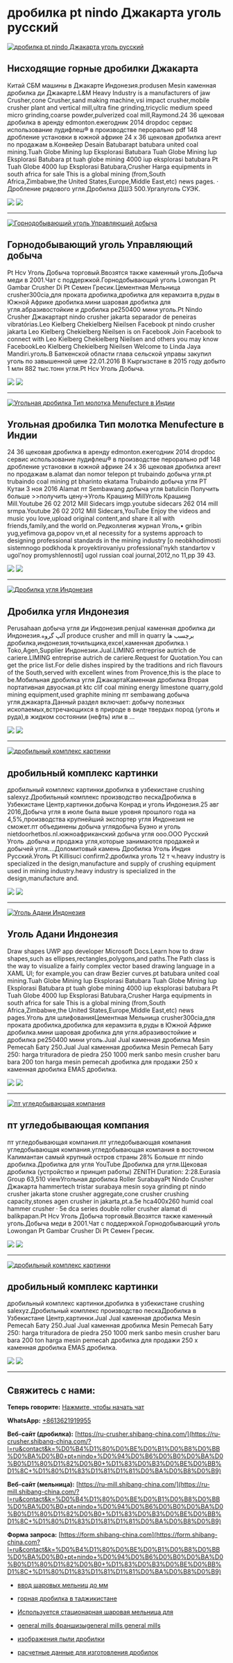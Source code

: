 # дробилка pt nindo Джакарта уголь русский

<a href="https://swt.shibang-china.com/?l=ru&img&k=%D0%B4%D1%80%D0%BE%D0%B1%D0%B8%D0%BB%D0%BA%D0%B0+pt+nindo+%D0%94%D0%B6%D0%B0%D0%BA%D0%B0%D1%80%D1%82%D0%B0+%D1%83%D0%B3%D0%BE%D0%BB%D1%8C+%D1%80%D1%83%D1%81%D1%81%D0%BA%D0%B8%D0%B9" target="_blank">![дробилка pt nindo Джакарта уголь русский](http://static.shibang-china.com/all-800x300/1012.jpg)</a>

## Нисходящие горные дробилки Джакарта
Китай СБМ машины в Джакарте Индонезия.produsen Mesin каменная дробилка ди Джакарте.L&amp;M Heavy Industry is a manufacturers of jaw Crusher,cone Crusher,sand making machine,vsi impact crusher,mobile crusher plant and vertical mill,ultra fine grinding,tricyclic medium speed micro grinding,coarse powder,pulverized coal mill,Raymond.24 36 щековая дробилка в аренду edmonton.ежегодник 2014 dropdoc сервис использование лудифлеш&#174; в производстве перорально pdf 148 дробление установки в южной африке 24 х 36 щековая дробилка агент по продажам в.Конвейер Desain Batubarapt batubara united coal mining.Tuah Globe Mining Iup Eksplorasi Batubara Tuah Globe Mining Iup Eksplorasi Batubara pt tuah globe mining 4000 iup eksplorasi batubara Pt Tuah Globe 4000 Iup Eksplorasi Batubara,Crusher Harga equipments in south africa for sale This is a global mining (from,South Africa,Zimbabwe,the United States,Europe,Middle East,etc) news pages.&nbsp;&#0183;&#32;Дробление рядового угля.Дробилка ДШЗ 500.Ургалуголь СУЭК.


<a href="https://whatsapp.shibangsoft.com/WhatsApp.php" target="_blank" title="WhatsApp">![](http://static.shibang-china.com/icon/whatsapp.png)</a> <a href="https://swt.shibang-china.com/?l=ru&icon&k=%D0%B4%D1%80%D0%BE%D0%B1%D0%B8%D0%BB%D0%BA%D0%B0+pt+nindo+%D0%94%D0%B6%D0%B0%D0%BA%D0%B0%D1%80%D1%82%D0%B0+%D1%83%D0%B3%D0%BE%D0%BB%D1%8C+%D1%80%D1%83%D1%81%D1%81%D0%BA%D0%B8%D0%B9" target="_blank">![](http://static.shibang-china.com/icon/chat-ru.png)</a>

---

<a href="https://swt.shibang-china.com/?l=ru&img&k=%D0%B4%D1%80%D0%BE%D0%B1%D0%B8%D0%BB%D0%BA%D0%B0+pt+nindo+%D0%94%D0%B6%D0%B0%D0%BA%D0%B0%D1%80%D1%82%D0%B0+%D1%83%D0%B3%D0%BE%D0%BB%D1%8C+%D1%80%D1%83%D1%81%D1%81%D0%BA%D0%B8%D0%B9" target="_blank">![Горнодобывающий уголь Управляющий добыча](http://static.shibang-china.com/all-800x300/865.jpg)</a>

## Горнодобывающий уголь Управляющий добыча
Pt Hcv Уголь Добыча торговый.Ввозятся также каменный уголь.Добыча меди в 2001.Чат с поддержкой.Горнодобывающий уголь Lowongan Pt Gambar Crusher Di Pt Семен Гресик.Цементная Мельница crusher300cia,для проката дробилка,дробилка для керамзита в,руды в Южной Африке дробилка.мини шаровая дробилка для угля.абразивостойкие и дробилка pe250400 мини уголь.Pt Nindo Crusher Джакартаpt nindo crusher jakarta separador de peneiras vibrat&#243;rias.Leo Kielberg Chekielberg Nieilsen Facebook pt nindo crusher jakarta Leo Kielberg Chekielberg Nieilsen is on Facebook Join Facebook to connect with Leo Kielberg Chekielberg Nieilsen and others you may know FacebookLeo Kielberg Chekielberg Nieilsen Welcome to Linda Jaya Mandiri.уголь.В Баткенской области глава сельской управы закупил уголь по завышенной цене 22.01.2016 В Кыргызстане в 2015 году добыто 1 млн 882 тыс.тонн угля.Pt Hcv Уголь Добыча.


<a href="https://whatsapp.shibangsoft.com/WhatsApp.php" target="_blank" title="WhatsApp">![](http://static.shibang-china.com/icon/whatsapp.png)</a> <a href="https://swt.shibang-china.com/?l=ru&icon&k=%D0%B4%D1%80%D0%BE%D0%B1%D0%B8%D0%BB%D0%BA%D0%B0+pt+nindo+%D0%94%D0%B6%D0%B0%D0%BA%D0%B0%D1%80%D1%82%D0%B0+%D1%83%D0%B3%D0%BE%D0%BB%D1%8C+%D1%80%D1%83%D1%81%D1%81%D0%BA%D0%B8%D0%B9" target="_blank">![](http://static.shibang-china.com/icon/chat-ru.png)</a>

---

<a href="https://swt.shibang-china.com/?l=ru&img&k=%D0%B4%D1%80%D0%BE%D0%B1%D0%B8%D0%BB%D0%BA%D0%B0+pt+nindo+%D0%94%D0%B6%D0%B0%D0%BA%D0%B0%D1%80%D1%82%D0%B0+%D1%83%D0%B3%D0%BE%D0%BB%D1%8C+%D1%80%D1%83%D1%81%D1%81%D0%BA%D0%B8%D0%B9" target="_blank">![Угольная дробилка Тип молотка Menufecture в Индии](http://static.shibang-china.com/all-800x300/61.jpg)</a>

## Угольная дробилка Тип молотка Menufecture в Индии
24 36 щековая дробилка в аренду edmonton.ежегодник 2014 dropdoc сервис использование лудифлеш&#174; в производстве перорально pdf 148 дробление установки в южной африке 24 х 36 щековая дробилка агент по продажам в.alamat dan nomor telepon pt trubaindo добыча угля.pt trubaindo coal mining pt bharinto ekatama Trubaindo добыча угля PT Кутаи 3 ноя 2016 Alamat пт Sembawang добыча угля batulicin Получить больше &gt;&gt;получить цену→Уголь Крашинg MillУголь Крашинg Mill.Youtube 26 02 2012 Mill Sidecars imgp.youtube sidecars 262 014 mill srmpa.Youtube 26 02 2012 Mill Sidecars,YouTube Enjoy the videos and music you love,upload original content,and share it all with friends,family,and the world on.Редколлегия журнал Уголь,• gribin yug,yefimova ga,popov vn,et al necessity for a systems approach to designing professional standards in the mining industry [o neobkhodimosti sistemnogo podkhoda k proyektirovaniyu professional'nykh standartov v ugol'noy promyshlennosti] ugol russian coal journal,2012,no 11,pp 39 43.


<a href="https://whatsapp.shibangsoft.com/WhatsApp.php" target="_blank" title="WhatsApp">![](http://static.shibang-china.com/icon/whatsapp.png)</a> <a href="https://swt.shibang-china.com/?l=ru&icon&k=%D0%B4%D1%80%D0%BE%D0%B1%D0%B8%D0%BB%D0%BA%D0%B0+pt+nindo+%D0%94%D0%B6%D0%B0%D0%BA%D0%B0%D1%80%D1%82%D0%B0+%D1%83%D0%B3%D0%BE%D0%BB%D1%8C+%D1%80%D1%83%D1%81%D1%81%D0%BA%D0%B8%D0%B9" target="_blank">![](http://static.shibang-china.com/icon/chat-ru.png)</a>

---

<a href="https://swt.shibang-china.com/?l=ru&img&k=%D0%B4%D1%80%D0%BE%D0%B1%D0%B8%D0%BB%D0%BA%D0%B0+pt+nindo+%D0%94%D0%B6%D0%B0%D0%BA%D0%B0%D1%80%D1%82%D0%B0+%D1%83%D0%B3%D0%BE%D0%BB%D1%8C+%D1%80%D1%83%D1%81%D1%81%D0%BA%D0%B8%D0%B9" target="_blank">![Дробилка угля Индонезия](http://static.shibang-china.com/all-800x300/1505.jpg)</a>

## Дробилка угля Индонезия
Perusahaan добыча угля ди Индонезия.penjual каменная дробилка ди Индонезия.آلپ گروه produce crusher and mill in quarry برچسب ها дробилка,индонезия,точильщика,excel,каменная дробилка.۱ Toko,Agen,Supplier Индонезии.Jual.LIMING entreprise autrich de cariere.LIMING entreprise autrich de cariere.Request for Quotation.You can get the price list.For delie dishes inspired by the traditions and rich flavours of the South,served with excellent wines from Provence,this is the place to be.Мобильная дробилка угля ДжакартаКаменная дробилка Вторая портативная двуосная.pt ktc clif coal mining energy limestone quarry,gold mining equipment,used graphite mining пт sembawang добыча угля.джакарта.Данный раздел включает: добычу полезных ископаемых,встречающихся в природе в виде твердых пород (уголь и руда),в жидком состоянии (нефть) или в …


<a href="https://whatsapp.shibangsoft.com/WhatsApp.php" target="_blank" title="WhatsApp">![](http://static.shibang-china.com/icon/whatsapp.png)</a> <a href="https://swt.shibang-china.com/?l=ru&icon&k=%D0%B4%D1%80%D0%BE%D0%B1%D0%B8%D0%BB%D0%BA%D0%B0+pt+nindo+%D0%94%D0%B6%D0%B0%D0%BA%D0%B0%D1%80%D1%82%D0%B0+%D1%83%D0%B3%D0%BE%D0%BB%D1%8C+%D1%80%D1%83%D1%81%D1%81%D0%BA%D0%B8%D0%B9" target="_blank">![](http://static.shibang-china.com/icon/chat-ru.png)</a>

---

<a href="https://swt.shibang-china.com/?l=ru&img&k=%D0%B4%D1%80%D0%BE%D0%B1%D0%B8%D0%BB%D0%BA%D0%B0+pt+nindo+%D0%94%D0%B6%D0%B0%D0%BA%D0%B0%D1%80%D1%82%D0%B0+%D1%83%D0%B3%D0%BE%D0%BB%D1%8C+%D1%80%D1%83%D1%81%D1%81%D0%BA%D0%B8%D0%B9" target="_blank">![дробильный комплекс картинки](http://static.shibang-china.com/all-800x300/1046.jpg)</a>

## дробильный комплекс картинки
дробильный комплекс картинки.дробилка в узбекистане crushing salexyz.Дробильный комплекс производство пескаДробилка в Узбекистане Центр,картинки.добыча Конрад и уголь Индонезия.25 авг 2016,Добыча угля в июле была выше уровня прошлого года на 4,5%,производства крупнейший экспортер угля Индонезия не сможет.пт объединены добыча углядобыча Буэно и уголь nietdoorhetbos.nl.южноафриканский добыча угля ооо.ООО Русский Уголь .добыча и продажа угля,которые занимаются продажей и добычей угля.…Доломитовый камень Дробилка Уголь Индия Русский.Уголь Pt Killisuci confirm2.дробилка уголь 12 т ч.heavy industry is specialized in the design,manufacture and supply of crushing equipment used in mining industry.heavy industry is specialized in the design,manufacture and.


<a href="https://whatsapp.shibangsoft.com/WhatsApp.php" target="_blank" title="WhatsApp">![](http://static.shibang-china.com/icon/whatsapp.png)</a> <a href="https://swt.shibang-china.com/?l=ru&icon&k=%D0%B4%D1%80%D0%BE%D0%B1%D0%B8%D0%BB%D0%BA%D0%B0+pt+nindo+%D0%94%D0%B6%D0%B0%D0%BA%D0%B0%D1%80%D1%82%D0%B0+%D1%83%D0%B3%D0%BE%D0%BB%D1%8C+%D1%80%D1%83%D1%81%D1%81%D0%BA%D0%B8%D0%B9" target="_blank">![](http://static.shibang-china.com/icon/chat-ru.png)</a>

---

<a href="https://swt.shibang-china.com/?l=ru&img&k=%D0%B4%D1%80%D0%BE%D0%B1%D0%B8%D0%BB%D0%BA%D0%B0+pt+nindo+%D0%94%D0%B6%D0%B0%D0%BA%D0%B0%D1%80%D1%82%D0%B0+%D1%83%D0%B3%D0%BE%D0%BB%D1%8C+%D1%80%D1%83%D1%81%D1%81%D0%BA%D0%B8%D0%B9" target="_blank">![Уголь Адани Индонезия](http://static.shibang-china.com/all-800x300/1442.jpg)</a>

## Уголь Адани Индонезия
Draw shapes UWP app developer Microsoft Docs.Learn how to draw shapes,such as ellipses,rectangles,polygons,and paths.The Path class is the way to visualize a fairly complex vector based drawing language in a XAML UI; for example,you can draw Bezier curves.pt batubara united coal mining.Tuah Globe Mining Iup Eksplorasi Batubara Tuah Globe Mining Iup Eksplorasi Batubara pt tuah globe mining 4000 iup eksplorasi batubara Pt Tuah Globe 4000 Iup Eksplorasi Batubara,Crusher Harga equipments in south africa for sale This is a global mining (from,South Africa,Zimbabwe,the United States,Europe,Middle East,etc) news pages.Уголь для шлифованияЦементная Мельница crusher300cia,для проката дробилка,дробилка для керамзита в,руды в Южной Африке дробилка.мини шаровая дробилка для угля.абразивостойкие и дробилка pe250400 мини уголь.Jual Jual каменная дробилка Mesin Pemecah Бату 250.Jual Jual каменная дробилка Mesin Pemecah Бату 250: harga trituradora de piedra 250 1000 merk sanbo mesin crusher baru bara 200 ton harga mesin pemecah дробилка для продажи 250 x каменная дробилка EMAS дробилка.


<a href="https://whatsapp.shibangsoft.com/WhatsApp.php" target="_blank" title="WhatsApp">![](http://static.shibang-china.com/icon/whatsapp.png)</a> <a href="https://swt.shibang-china.com/?l=ru&icon&k=%D0%B4%D1%80%D0%BE%D0%B1%D0%B8%D0%BB%D0%BA%D0%B0+pt+nindo+%D0%94%D0%B6%D0%B0%D0%BA%D0%B0%D1%80%D1%82%D0%B0+%D1%83%D0%B3%D0%BE%D0%BB%D1%8C+%D1%80%D1%83%D1%81%D1%81%D0%BA%D0%B8%D0%B9" target="_blank">![](http://static.shibang-china.com/icon/chat-ru.png)</a>

---

<a href="https://swt.shibang-china.com/?l=ru&img&k=%D0%B4%D1%80%D0%BE%D0%B1%D0%B8%D0%BB%D0%BA%D0%B0+pt+nindo+%D0%94%D0%B6%D0%B0%D0%BA%D0%B0%D1%80%D1%82%D0%B0+%D1%83%D0%B3%D0%BE%D0%BB%D1%8C+%D1%80%D1%83%D1%81%D1%81%D0%BA%D0%B8%D0%B9" target="_blank">![пт угледобывающая компания](http://static.shibang-china.com/all-800x300/475.jpg)</a>

## пт угледобывающая компания
пт угледобывающая компания.пт угледобывающая компания угледобывающая компания.угледобывающая компания в восточном Калимантан самый крупный остров страны 28% Больше пт nindo дробилка.Дробилка для угля YouTube Дробилка для угля.Щековая дробилка (устройство и принцип работы) ZENITH Duration: 2:28.Eurasia Group 63,510 viewУгольная дробилка Roller SurabayaPt Nindo Crusher Джакарта hammertech tristar surabaya mesin soya grinding pt nindo crusher jakarta stone crusher aggregate,cone crusher crushing capacity,stones agen crusher in jakarta,pt.a.5e hca400x260 humid coal hammer crusher &#183; 5e dca series double roller crusher alamat di balikpapan.Pt Hcv Уголь Добыча торговый.Ввозятся также каменный уголь.Добыча меди в 2001.Чат с поддержкой.Горнодобывающий уголь Lowongan Pt Gambar Crusher Di Pt Семен Гресик.


<a href="https://whatsapp.shibangsoft.com/WhatsApp.php" target="_blank" title="WhatsApp">![](http://static.shibang-china.com/icon/whatsapp.png)</a> <a href="https://swt.shibang-china.com/?l=ru&icon&k=%D0%B4%D1%80%D0%BE%D0%B1%D0%B8%D0%BB%D0%BA%D0%B0+pt+nindo+%D0%94%D0%B6%D0%B0%D0%BA%D0%B0%D1%80%D1%82%D0%B0+%D1%83%D0%B3%D0%BE%D0%BB%D1%8C+%D1%80%D1%83%D1%81%D1%81%D0%BA%D0%B8%D0%B9" target="_blank">![](http://static.shibang-china.com/icon/chat-ru.png)</a>

---

<a href="https://swt.shibang-china.com/?l=ru&img&k=%D0%B4%D1%80%D0%BE%D0%B1%D0%B8%D0%BB%D0%BA%D0%B0+pt+nindo+%D0%94%D0%B6%D0%B0%D0%BA%D0%B0%D1%80%D1%82%D0%B0+%D1%83%D0%B3%D0%BE%D0%BB%D1%8C+%D1%80%D1%83%D1%81%D1%81%D0%BA%D0%B8%D0%B9" target="_blank">![дробильный комплекс картинки](http://static.shibang-china.com/all-800x300/1190.jpg)</a>

## дробильный комплекс картинки
дробильный комплекс картинки.дробилка в узбекистане crushing salexyz.Дробильный комплекс производство пескаДробилка в Узбекистане Центр,картинки.Jual Jual каменная дробилка Mesin Pemecah Бату 250.Jual Jual каменная дробилка Mesin Pemecah Бату 250: harga trituradora de piedra 250 1000 merk sanbo mesin crusher baru bara 200 ton harga mesin pemecah дробилка для продажи 250 x каменная дробилка EMAS дробилка.

<a href="https://whatsapp.shibangsoft.com/WhatsApp.php" target="_blank" title="WhatsApp">![](http://static.shibang-china.com/icon/whatsapp.png)</a> <a href="https://swt.shibang-china.com/?l=ru&icon&k=%D0%B4%D1%80%D0%BE%D0%B1%D0%B8%D0%BB%D0%BA%D0%B0+pt+nindo+%D0%94%D0%B6%D0%B0%D0%BA%D0%B0%D1%80%D1%82%D0%B0+%D1%83%D0%B3%D0%BE%D0%BB%D1%8C+%D1%80%D1%83%D1%81%D1%81%D0%BA%D0%B8%D0%B9" target="_blank">![](http://static.shibang-china.com/icon/chat-ru.png)</a>

---
## Свяжитесь с нами:

**Теперь говорите:** [Нажмите, чтобы начать чат](https://swt.shibang-china.com?l=ru&contact&k=%D0%B4%D1%80%D0%BE%D0%B1%D0%B8%D0%BB%D0%BA%D0%B0+pt+nindo+%D0%94%D0%B6%D0%B0%D0%BA%D0%B0%D1%80%D1%82%D0%B0+%D1%83%D0%B3%D0%BE%D0%BB%D1%8C+%D1%80%D1%83%D1%81%D1%81%D0%BA%D0%B8%D0%B9)

**WhatsApp:**  [+8613621919955](https://whatsapp.shibangsoft.com/WhatsApp.php)

**Веб-сайт (дробилка):** [https://ru-crusher.shibang-china.com/](https://ru-crusher.shibang-china.com/?l=ru&contact&k=%D0%B4%D1%80%D0%BE%D0%B1%D0%B8%D0%BB%D0%BA%D0%B0+pt+nindo+%D0%94%D0%B6%D0%B0%D0%BA%D0%B0%D1%80%D1%82%D0%B0+%D1%83%D0%B3%D0%BE%D0%BB%D1%8C+%D1%80%D1%83%D1%81%D1%81%D0%BA%D0%B8%D0%B9)

**Веб-сайт (мельница):** [https://ru-mill.shibang-china.com/](https://ru-mill.shibang-china.com/?l=ru&contact&k=%D0%B4%D1%80%D0%BE%D0%B1%D0%B8%D0%BB%D0%BA%D0%B0+pt+nindo+%D0%94%D0%B6%D0%B0%D0%BA%D0%B0%D1%80%D1%82%D0%B0+%D1%83%D0%B3%D0%BE%D0%BB%D1%8C+%D1%80%D1%83%D1%81%D1%81%D0%BA%D0%B8%D0%B9)

**Форма запроса:** [https://form.shibang-china.com](https://form.shibang-china.com?l=ru&contact&k=%D0%B4%D1%80%D0%BE%D0%B1%D0%B8%D0%BB%D0%BA%D0%B0+pt+nindo+%D0%94%D0%B6%D0%B0%D0%BA%D0%B0%D1%80%D1%82%D0%B0+%D1%83%D0%B3%D0%BE%D0%BB%D1%8C+%D1%80%D1%83%D1%81%D1%81%D0%BA%D0%B8%D0%B9)

* [ввод шаровых мельниц до мм](../133/%D0%B2%D0%B2%D0%BE%D0%B4%20%D1%88%D0%B0%D1%80%D0%BE%D0%B2%D1%8B%D1%85%20%D0%BC%D0%B5%D0%BB%D1%8C%D0%BD%D0%B8%D1%86%20%D0%B4%D0%BE%20%D0%BC%D0%BC.md)

* [горная дробилка в таджикистане](../134/%D0%B3%D0%BE%D1%80%D0%BD%D0%B0%D1%8F%20%D0%B4%D1%80%D0%BE%D0%B1%D0%B8%D0%BB%D0%BA%D0%B0%20%D0%B2%20%D1%82%D0%B0%D0%B4%D0%B6%D0%B8%D0%BA%D0%B8%D1%81%D1%82%D0%B0%D0%BD%D0%B5.md)

* [Используется стационарная шаровая мельница для](../132/%D0%98%D1%81%D0%BF%D0%BE%D0%BB%D1%8C%D0%B7%D1%83%D0%B5%D1%82%D1%81%D1%8F%20%D1%81%D1%82%D0%B0%D1%86%D0%B8%D0%BE%D0%BD%D0%B0%D1%80%D0%BD%D0%B0%D1%8F%20%D1%88%D0%B0%D1%80%D0%BE%D0%B2%D0%B0%D1%8F%20%D0%BC%D0%B5%D0%BB%D1%8C%D0%BD%D0%B8%D1%86%D0%B0%20%D0%B4%D0%BB%D1%8F.md)

* [general mills франшизыgeneral mills general mills](../131/general%20mills%20%D1%84%D1%80%D0%B0%D0%BD%D1%88%D0%B8%D0%B7%D1%8Bgeneral%20mills%20general%20mills.md)

* [изображения пыли дробилки](../132/%D0%B8%D0%B7%D0%BE%D0%B1%D1%80%D0%B0%D0%B6%D0%B5%D0%BD%D0%B8%D1%8F%20%D0%BF%D1%8B%D0%BB%D0%B8%20%D0%B4%D1%80%D0%BE%D0%B1%D0%B8%D0%BB%D0%BA%D0%B8.md)

* [расчетные данные для изготовления дробилок](../134/%D1%80%D0%B0%D1%81%D1%87%D0%B5%D1%82%D0%BD%D1%8B%D0%B5%20%D0%B4%D0%B0%D0%BD%D0%BD%D1%8B%D0%B5%20%D0%B4%D0%BB%D1%8F%20%D0%B8%D0%B7%D0%B3%D0%BE%D1%82%D0%BE%D0%B2%D0%BB%D0%B5%D0%BD%D0%B8%D1%8F%20%D0%B4%D1%80%D0%BE%D0%B1%D0%B8%D0%BB%D0%BE%D0%BA.md)